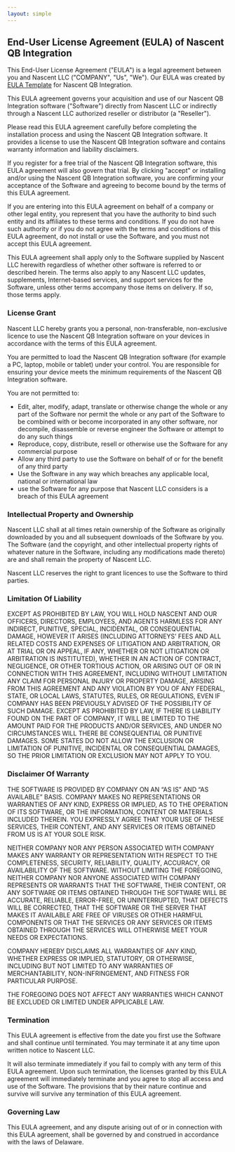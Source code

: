 ```yaml
---
layout: simple
---
```

<h2>End-User License Agreement (EULA) of <span class="app_name">Nascent QB Integration</span></h2>

<p>This End-User License Agreement ("EULA") is a legal agreement between you and <span class="company_name">Nascent LLC</span> ("COMPANY", "Us",  "We"). Our EULA was created by <a href="https://www.eulatemplate.com">EULA Template</a> for <span class="app_name">Nascent QB Integration</span>.</p>

<p>This EULA agreement governs your acquisition and use of our <span class="app_name">Nascent QB Integration</span> software ("Software") directly from <span class="company_name">Nascent LLC</span> or indirectly through a <span class="company_name">Nascent LLC</span> authorized reseller or distributor (a "Reseller").</p>

<p>Please read this EULA agreement carefully before completing the installation process and using the <span class="app_name">Nascent QB Integration</span> software. It provides a license to use the <span class="app_name">Nascent QB Integration</span> software and contains warranty information and liability disclaimers.</p>

<p>If you register for a free trial of the <span class="app_name">Nascent QB Integration</span> software, this EULA agreement will also govern that trial. By clicking "accept" or installing and/or using the <span class="app_name">Nascent QB Integration</span> software, you are confirming your acceptance of the Software and agreeing to become bound by the terms of this EULA agreement.</p>

<p>If you are entering into this EULA agreement on behalf of a company or other legal entity, you represent that you have the authority to bind such entity and its affiliates to these terms and conditions. If you do not have such authority or if you do not agree with the terms and conditions of this EULA agreement, do not install or use the Software, and you must not accept this EULA agreement.</p>

<p>This EULA agreement shall apply only to the Software supplied by <span class="company_name">Nascent LLC</span> herewith regardless of whether other software is referred to or described herein. The terms also apply to any <span class="company_name">Nascent LLC</span> updates, supplements, Internet-based services, and support services for the Software, unless other terms accompany those items on delivery. If so, those terms apply.</p>

<h3>License Grant</h3>

<p><span class="company_name">Nascent LLC</span> hereby grants you a personal, non-transferable, non-exclusive licence to use the <span class="app_name">Nascent QB Integration</span> software on your devices in accordance with the terms of this EULA agreement.</p>

<p>You are permitted to load the <span class="app_name">Nascent QB Integration</span> software (for example a PC, laptop, mobile or tablet) under your control. You are responsible for ensuring your device meets the minimum requirements of the <span class="app_name">Nascent QB Integration</span> software.</p>

<p>You are not permitted to:</p>

<ul>
<li>Edit, alter, modify, adapt, translate or otherwise change the whole or any part of the Software nor permit the whole or any part of the Software to be combined with or become incorporated in any other software, nor decompile, disassemble or reverse engineer the Software or attempt to do any such things</li>
<li>Reproduce, copy, distribute, resell or otherwise use the Software for any commercial purpose</li>
<li>Allow any third party to use the Software on behalf of or for the benefit of any third party</li>
<li>Use the Software in any way which breaches any applicable local, national or international law</li>
<li>use the Software for any purpose that <span class="company_name">Nascent LLC</span> considers is a breach of this EULA agreement</li>
</ul>

<h3>Intellectual Property and Ownership</h3>

<p><span class="company_name">Nascent LLC</span> shall at all times retain ownership of the Software as originally downloaded by you and all subsequent downloads of the Software by you. The Software (and the copyright, and other intellectual property rights of whatever nature in the Software, including any modifications made thereto) are and shall remain the property of <span class="company_name">Nascent LLC</span>.</p>

<p><span class="company_name">Nascent LLC</span> reserves the right to grant licences to use the Software to third parties.</p>

<h3>Limitation Of Liability</h3>
<p>EXCEPT AS PROHIBITED BY LAW, YOU WILL HOLD NASCENT AND OUR OFFICERS, DIRECTORS, EMPLOYEES, AND AGENTS HARMLESS FOR ANY INDIRECT, PUNITIVE, SPECIAL, INCIDENTAL, OR CONSEQUENTIAL DAMAGE, HOWEVER IT ARISES (INCLUDING ATTORNEYS’ FEES AND ALL RELATED COSTS AND EXPENSES OF LITIGATION AND ARBITRATION, OR AT TRIAL OR ON APPEAL, IF ANY, WHETHER OR NOT LITIGATION OR ARBITRATION IS INSTITUTED), WHETHER IN AN ACTION OF CONTRACT, NEGLIGENCE, OR OTHER TORTIOUS ACTION, OR ARISING OUT OF OR IN CONNECTION WITH THIS AGREEMENT, INCLUDING WITHOUT LIMITATION ANY CLAIM FOR PERSONAL INJURY OR PROPERTY DAMAGE, ARISING FROM THIS AGREEMENT AND ANY VIOLATION BY YOU OF ANY FEDERAL, STATE, OR LOCAL LAWS, STATUTES, RULES, OR REGULATIONS, EVEN IF COMPANY HAS BEEN PREVIOUSLY ADVISED OF THE POSSIBILITY OF SUCH DAMAGE. EXCEPT AS PROHIBITED BY LAW, IF THERE IS LIABILITY FOUND ON THE PART OF COMPANY, IT WILL BE LIMITED TO THE AMOUNT PAID FOR THE PRODUCTS AND/OR SERVICES, AND UNDER NO CIRCUMSTANCES WILL THERE BE CONSEQUENTIAL OR PUNITIVE DAMAGES. SOME STATES DO NOT ALLOW THE EXCLUSION OR LIMITATION OF PUNITIVE, INCIDENTAL OR CONSEQUENTIAL DAMAGES, SO THE PRIOR LIMITATION OR EXCLUSION MAY NOT APPLY TO YOU.</p>

<h3>Disclaimer Of Warranty</h3>
<p>THE SOFTWARE IS PROVIDED BY COMPANY ON AN “AS IS” AND “AS AVAILABLE” BASIS. COMPANY MAKES NO REPRESENTATIONS OR WARRANTIES OF ANY KIND, EXPRESS OR IMPLIED, AS TO THE OPERATION OF ITS SOFTWARE, OR THE INFORMATION, CONTENT OR MATERIALS INCLUDED THEREIN. YOU EXPRESSLY AGREE THAT YOUR USE OF THESE SERVICES, THEIR CONTENT, AND ANY SERVICES OR ITEMS OBTAINED FROM US IS AT YOUR SOLE RISK.</p>
<p>NEITHER COMPANY NOR ANY PERSON ASSOCIATED WITH COMPANY MAKES ANY WARRANTY OR REPRESENTATION WITH RESPECT TO THE COMPLETENESS, SECURITY, RELIABILITY, QUALITY, ACCURACY, OR AVAILABILITY OF THE SOFTWARE. WITHOUT LIMITING THE FOREGOING, NEITHER COMPANY NOR ANYONE ASSOCIATED WITH COMPANY REPRESENTS OR WARRANTS THAT THE SOFTWARE, THEIR CONTENT, OR ANY SOFTWARE OR ITEMS OBTAINED THROUGH THE SOFTWARE WILL BE ACCURATE, RELIABLE, ERROR-FREE, OR UNINTERRUPTED, THAT DEFECTS WILL BE CORRECTED, THAT THE SOFTWARE OR THE SERVER THAT MAKES IT AVAILABLE ARE FREE OF VIRUSES OR OTHER HARMFUL COMPONENTS OR THAT THE SERVICES OR ANY SERVICES OR ITEMS OBTAINED THROUGH THE SERVICES WILL OTHERWISE MEET YOUR NEEDS OR EXPECTATIONS.</p>
<p>COMPANY HEREBY DISCLAIMS ALL WARRANTIES OF ANY KIND, WHETHER EXPRESS OR IMPLIED, STATUTORY, OR OTHERWISE, INCLUDING BUT NOT LIMITED TO ANY WARRANTIES OF MERCHANTABILITY, NON-INFRINGEMENT, AND FITNESS FOR PARTICULAR PURPOSE.</p>
<p>THE FOREGOING DOES NOT AFFECT ANY WARRANTIES WHICH CANNOT BE EXCLUDED OR LIMITED UNDER APPLICABLE LAW.</p>


<h3>Termination</h3>

<p>This EULA agreement is effective from the date you first use the Software and shall continue until terminated. You may terminate it at any time upon written notice to <span class="company_name">Nascent LLC</span>.</p>

<p>It will also terminate immediately if you fail to comply with any term of this EULA agreement. Upon such termination, the licenses granted by this EULA agreement will immediately terminate and you agree to stop all access and use of the Software. The provisions that by their nature continue and survive will survive any termination of this EULA agreement.</p>

<h3>Governing Law</h3>

<p>This EULA agreement, and any dispute arising out of or in connection with this EULA agreement, shall be governed by and construed in accordance with the laws of <span class="country">Delaware</span>.</p>